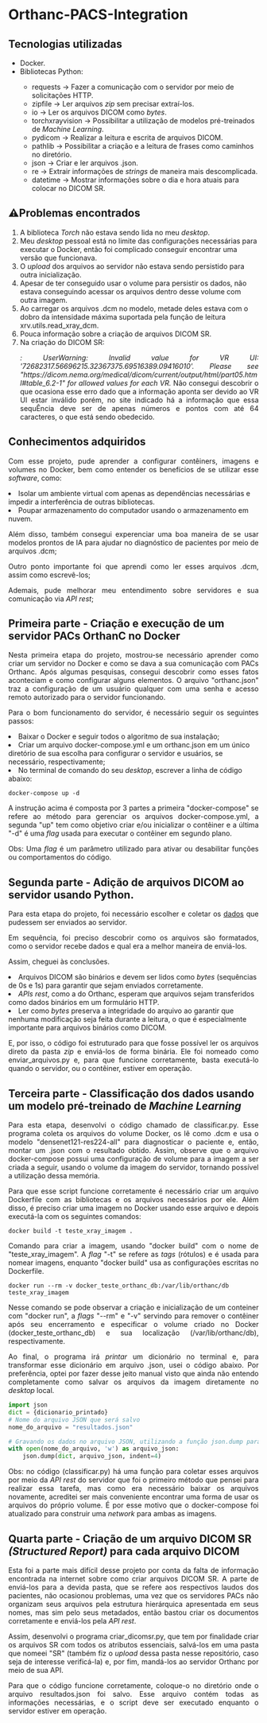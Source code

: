 <h1> Orthanc-PACS-Integration </h1>

<h2> Tecnologias utilizadas </h2>
<ul>
  <li> Docker.</li>
  <li> Bibliotecas Python:</li> 
  <ul> 
    <li> requests &#8594; Fazer a comunicação com o servidor por meio de solicitações HTTP.</li> 
    <li> zipfile &#8594; Ler arquivos <i>zip</i> sem precisar extraí-los.</li>
    <li> io &#8594; Ler os arquivos DICOM como <i>bytes</i>.</li>
    <li> torchxrayvision &#8594; Possibilitar a utilização de modelos pré-treinados de <i> Machine Learning</i>.</li>
    <li> pydicom &#8594; Realizar a leitura e escrita de arquivos DICOM.</li>
    <li> pathlib &#8594; Possibilitar a criação e a leitura de frases como caminhos no diretório.</li>
    <li> json &#8594; Criar e ler arquivos .json.</li>
    <li> re &#8594; Extrair informações de <i>strings</i> de maneira mais descomplicada.</li>
    <li> datetime &#8594; Mostrar informações sobre o dia e hora atuais para colocar no DICOM SR.</li>
  </ul>
</ul> 

<h2> ⚠️Problemas encontrados </h2>
<ol> 
  <li> A biblioteca <i>Torch</i> não estava sendo lida no meu <i>desktop</i>.</li>
  <li> Meu <i>desktop</i> pessoal está no limite das configurações necessárias para executar o Docker, então foi complicado conseguir encontrar uma versão que funcionava.</li>
  <li> O <i>upload</i> dos arquivos ao servidor não estava sendo persistido para outra inicialização.</li>
  <li> Apesar de ter conseguido usar o volume para persistir os dados, não estava conseguindo acessar os arquivos dentro desse volume com outra imagem.</li>
  <li> Ao carregar os arquivos .dcm no modelo, metade deles estava com o dobro da intensidade máxima suportada pela função de leitura xrv.utils.read_xray_dcm.</li>
  <li> Pouca informação sobre a criação de arquivos DICOM SR.</li>
  <li> Na criação do DICOM SR:</li>
   <p align=justify> <i>: UserWarning: Invalid value for VR UI: '72682317.56696215.32367375.69516389.09416010'. Please see "https://dicom.nema.org/medical/dicom/current/output/html/part05.html#table_6.2-1" for allowed values for each VR.</i> Não consegui descobrir o que ocasiona esse erro dado que a informação aponta ser devido ao VR UI estar inválido porém, no site indicado há a informação que essa sequÊncia deve ser de apenas números e pontos com até 64 caracteres, o que está sendo obedecido. </p>
</ol>
<h2> Conhecimentos adquiridos </h2>

<p align=justify> Com esse projeto, pude aprender a configurar contêiners, imagens e volumes no Docker, bem como entender os benefícios de se utilizar esse <i>software</i>, como:
  <li> Isolar um ambiente virtual com apenas as dependências necessárias e impedir a interferência de outras bibliotecas.</li>
  <li> Poupar armazenamento do computador usando o armazenamento em nuvem.</li>
 <p align=justify> Além disso, também consegui experenciar uma boa maneira de se usar modelos prontos de IA para ajudar no diagnóstico de pacientes por meio de arquivos .dcm; </p>
  
  <p align=justify>Outro ponto importante foi que aprendi como ler esses arquivos .dcm, assim como escrevê-los; </p>
  
  <p align=justify>Ademais, pude melhorar meu entendimento sobre servidores e sua comunicação via <i>API rest</i>; </p>
</p>

<h2> Primeira parte - Criação e execução de um servidor PACs OrthanC no Docker </h2>

<p align=justify> Nesta primeira etapa do projeto, mostrou-se necessário aprender como criar um servidor no Docker e como se dava a sua comunicação com PACs Orthanc. Após algumas pesquisas, consegui descobrir como esses fatos aconteciam e como configurar alguns elementos. O arquivo "orthanc.json" traz a configuração de um usuário qualquer com uma senha e acesso remoto autorizado para o servidor funcionando.</p>

<p align=justify> Para o bom funcionamento do servidor, é necessário seguir os seguintes passos:</p>
<li> Baixar o Docker e seguir todos o algoritmo de sua instalação;</li>

<li> Criar um arquivo docker-compose.yml e um orthanc.json em um único diretório de sua escolha para configurar o servidor e usuários, se necessário, respectivamente;</li>

<li> No terminal de comando do seu <i>desktop</i>, escrever a linha de código abaixo:</li>

```
docker-compose up -d
```
<p align=justify> A instrução acima é composta por 3 partes a primeira "docker-compose" se refere ao método para gerenciar os arquivos docker-compose.yml, a segunda "up" tem como objetivo criar e/ou inicializar o contêiner e a última "-d" é uma <i> flag </i> usada para executar o contêiner em segundo plano. </p>

<p align=justify> Obs: Uma <i> flag </i> é um parâmetro utilizado para ativar ou desabilitar funções ou comportamentos do código.</p>

<h2> Segunda parte - Adição de arquivos DICOM ao servidor usando Python. </h2>

<p align=justify>Para esta etapa do projeto, foi necessário escolher e coletar os <a href="https://drive.google.com/file/d/1Decc3rX_5oxF-4VvQxtWVqkV91O_Auf9/view">dados</a> que pudessem ser enviados ao servidor.</p>
<p align=justify> Em sequência, foi preciso descobrir como os arquivos são formatados, como o servidor recebe dados e qual era a melhor maneira de enviá-los.</p>
<p align=justify> Assim, cheguei às conclusões.</p>
<li> Arquivos DICOM são binários e devem ser lidos como <i>bytes</i> (sequências de 0s e 1s) para garantir que sejam enviados corretamente.</li>
<li> <i>APIs rest</i>, como a do Orthanc, esperam que arquivos sejam transferidos como dados binários em um formulário HTTP.</li>
<li> Ler como <i>bytes</i> preserva a integridade do arquivo ao garantir que nenhuma modificação seja feita durante a leitura, o que é especialmente importante para arquivos binários como DICOM.</li>

<p align=justify> E, por isso, o código foi estruturado para que fosse possível ler os arquivos direto da pasta <i>zip</i> e enviá-los de forma binária. Ele foi nomeado como enviar_arquivos.py e, para que funcione corretamente, basta executá-lo quando o servidor, ou o contêiner, estiver em operação.</p>

<h2> Terceira parte - Classificação dos dados usando um modelo pré-treinado de <i>Machine Learning</i> </h2>

<p align=justify> Para esta etapa, desenvolvi o código chamado de classificar.py. Esse programa coleta os arquivos do volume Docker, os lê como .dcm e usa o modelo "densenet121-res224-all" para diagnosticar o paciente e, então, montar um .json com o resultado obtido. Assim, observe que o arquivo docker-compose possui uma configuração de volume para a imagem a ser criada a seguir, usando o volume da imagem do servidor, tornando possível a utilização dessa memória.</p>

<p align=justify> Para que esse script funcione corretamente é necessário criar um arquivo Dockerfile com as bibliotecas e os arquivos necessários por ele. Além disso, é preciso criar uma imagem no Docker usando esse arquivo e depois executá-la com os seguintes comandos:</p>

```
docker build -t teste_xray_imagem .
```
<p align=justify>Comando para criar a imagem, usando "docker build" com o nome de "teste_xray_imagem". A <i>flag</i> "-t" se refere as <i>tags</i> (rótulos) e é usada para nomear imagens, enquanto "docker build" usa as configurações escritas no Dockerfile.</p>

```
docker run --rm -v docker_teste_orthanc_db:/var/lib/orthanc/db  teste_xray_imagem
```
<p align=justify> Nesse comando se pode observar a criação e inicialização de um conteiner com "docker run", a <i>flags</i> "--rm" e "-v" servindo para remover o contêiner após seu encerramento e especificar o volume criado no Docker (docker_teste_orthanc_db) e sua localização (/var/lib/orthanc/db), respectivamente.</p> 

<p align=justify> Ao final, o programa irá <i>printar</i> um dicionário no terminal e, para transformar esse dicionário em arquivo .json, usei o código abaixo. Por preferência, optei por fazer desse jeito manual visto que ainda não entendo completamente como salvar os arquivos da imagem diretamente no <i>desktop</i> local.</p>

```python
import json
dict = {dicionario_printado}
# Nome do arquivo JSON que será salvo
nome_do_arquivo = "resultados.json"

# Gravando os dados no arquivo JSON, utilizando a função json.dump para salvar o dicionário no formato correto.
with open(nome_do_arquivo, 'w') as arquivo_json:
    json.dump(dict, arquivo_json, indent=4)
```
  
<p align=justify> Obs: no código (classificar.py) há uma função para coletar esses arquivos por meio da <i>API rest</i> do servidor que foi o primeiro método que pensei para realizar essa tarefa, mas como era necessário baixar os arquivos novamente, acreditei ser mais conveniente encontrar uma forma de usar os arquivos do próprio volume. É por esse motivo que o docker-compose foi atualizado para construir uma <i>network</i> para ambas as imagens.</p>

<h2> Quarta parte - Criação de um arquivo DICOM SR <i> (Structured Report) </i> para cada arquivo DICOM </h2>

<p align=justify> Esta foi a parte mais difícil desse projeto por conta da falta de informação encontrada na internet sobre como criar arquivos DICOM SR. A parte de enviá-los para a devida pasta, que se refere aos respectivos laudos dos pacientes, não ocasionou problemas, uma vez que os servidores PACs não organizam seus arquivos pela estrutura hierárquica apresentada em seus nomes, mas sim pelo seus metadados, então bastou criar os documentos corretamente e enviá-los pela <i>API rest</i>.</p>

<p align=justify> Assim, desenvolvi o programa criar_dicomsr.py, que tem por finalidade criar os arquivos SR com todos os atributos essenciais, salvá-los em uma pasta que nomeei "SR" (também fiz o <i>upload</i> dessa pasta nesse repositório, caso seja de interesse verificá-la) e, por fim, mandá-los ao servidor Orthanc por meio de sua API. </p>

<p align=justify> Para que o código funcione corretamente, coloque-o no diretório onde o arquivo resultados.json foi salvo. Esse arquivo contém todas as informações necessárias, e o script deve ser executado enquanto o servidor estiver em operação.</p>
